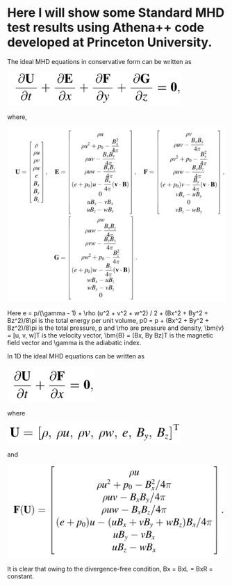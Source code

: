 # Here I will show some Standard MHD test results using Athena++ code developed at Princeton University.

The ideal MHD equations in conservative form can be written as

<img src="/images/mhd_conser.png" width="400">

where,

<img src="/images/conserv_var_mhd.png" width="800">

Here e = p/(\gamma - 1) + \rho (u^2 + v^2 + w^2) / 2 + (Bx^2 + By^2 + Bz^2)/8\pi is the total energy per unit volume, p0 = p + (Bx^2 + By^2 + Bz^2)/8\pi is the total pressure, p and \rho are pressure and density, \bm{v} = [u, v, w]T is the velocity vector, \bm{B} = [Bx, By Bz]T is the magnetic field vector and \gamma 
is the adiabatic index.


In 1D the ideal MHD equations can be written as 

<img src="/images/mhd_1d.png" width="200">

where

<img src="/images/conserv_1d.png" width="400">

and

<img src="/images/flux_1d.png" width="500">

It is clear that owing to the divergence-free condition, Bx = BxL = BxR = constant.
